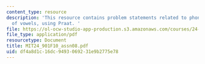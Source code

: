 ```yaml
---
content_type: resource
description: 'This resource contains problem statements related to phonetics I: acoustics
  of vowels, using Praat. '
file: https://ol-ocw-studio-app-production.s3.amazonaws.com/courses/24-901-language-and-its-structure-i-phonology-fall-2010/df4a8d1c16dc9493069231e9b2775e78_MIT24_901F10_assn08.pdf
file_type: application/pdf
resourcetype: Document
title: MIT24_901F10_assn08.pdf
uid: df4a8d1c-16dc-9493-0692-31e9b2775e78
---
```

